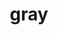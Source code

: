 ---
category: 4-letters
denotation: null
name: gray
reference_link: https://www.etymonline.com/word/gray
root_language: null
root_name: null
title: gray
type: free
word_sums:
- respelling: gray
  sum: 'Gray + '
---